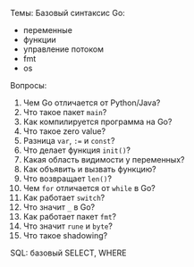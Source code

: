 Темы:
Базовый синтаксис Go:
- переменные
- функции
- управление потоком
- fmt
- os

Вопросы:

1. Чем Go отличается от Python/Java?
2. Что такое пакет `main`?
3. Как компилируется программа на Go?
4. Что такое zero value?
5. Разница `var`, `:=` и `const`?
6. Что делает функция `init()`?
7. Какая область видимости у переменных?
8. Как объявить и вызвать функцию?
9. Что возвращает `len()`?
10. Чем `for` отличается от `while` в Go?
11. Как работает `switch`?
12. Что значит `_` в Go?
13. Как работает пакет `fmt`?
14. Что значит `rune` и `byte`?
15. Что такое shadowing?

SQL: базовый SELECT, WHERE